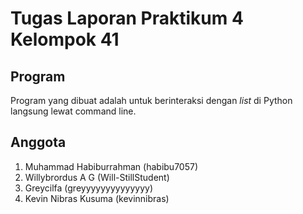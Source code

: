 # Tugas Laporan Praktikum 4 Kelompok 41

## Program

Program yang dibuat adalah untuk berinteraksi dengan _list_ di Python langsung lewat command line.

## Anggota

1. Muhammad Habiburrahman (habibu7057)
2. Willybrordus A G  (Will-StillStudent)
3. Greycilfa (greyyyyyyyyyyyyyy)
4. Kevin Nibras Kusuma (kevinnibras)
